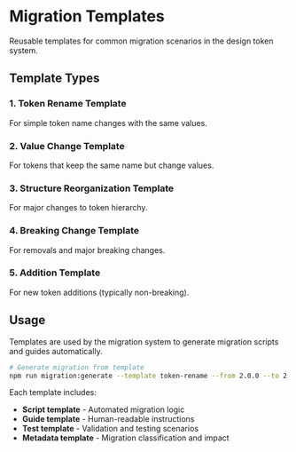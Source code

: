# Migration Templates

Reusable templates for common migration scenarios in the design token system.

## Template Types

### 1. Token Rename Template
For simple token name changes with the same values.

### 2. Value Change Template  
For tokens that keep the same name but change values.

### 3. Structure Reorganization Template
For major changes to token hierarchy.

### 4. Breaking Change Template
For removals and major breaking changes.

### 5. Addition Template
For new token additions (typically non-breaking).

## Usage

Templates are used by the migration system to generate migration scripts and guides automatically.

```bash
# Generate migration from template
npm run migration:generate --template token-rename --from 2.0.0 --to 2.1.0
```

Each template includes:
- **Script template** - Automated migration logic
- **Guide template** - Human-readable instructions  
- **Test template** - Validation and testing scenarios
- **Metadata template** - Migration classification and impact